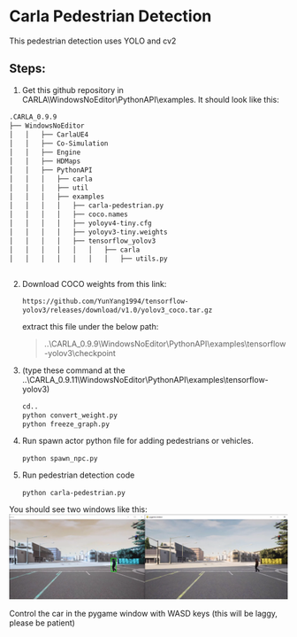 # Carla Pedestrian Detection
This pedestrian detection uses YOLO and cv2


 
## Steps:

1. Get this github repository in CARLA\WindowsNoEditor\PythonAPI\examples.
  It should look like this:
  
```
.CARLA_0.9.9            
├── WindowsNoEditor
│   │   ├── CarlaUE4
│   │   ├── Co-Simulation
│   │   ├── Engine
│   │   ├── HDMaps
│   │   ├── PythonAPI
│   │   │   ├── carla
│   │   │   ├── util
│   │   │   ├── examples
│   │   │   │ 	├── carla-pedestrian.py
│   │   │   │ 	├── coco.names
│   │   │   │ 	├── yoloyv4-tiny.cfg
│   │   │   │ 	├── yoloyv3-tiny.weights
│   │   │   │ 	├── tensorflow_yolov3    
│   │   │   │ 	│   │  	├── carla
│   │   │   │ 	│   │	│   ├── utils.py 
          
```
2. Download COCO weights from this link:
	```
	https://github.com/YunYang1994/tensorflow-yolov3/releases/download/v1.0/yolov3_coco.tar.gz
	```
	extract this file under the below path:

	> ..\CARLA_0.9.9\WindowsNoEditor\PythonAPI\examples\tensorflow-yolov3\checkpoint
3. (type these command at the  ..\CARLA_0.9.11\WindowsNoEditor\PythonAPI\examples\tensorflow-yolov3)
	```
	cd..
	python convert_weight.py
	python freeze_graph.py
	```

4. Run spawn actor python file for  adding pedestrians or vehicles.

	```python spawn_npc.py```

5. Run pedestrian detection code

 	```python carla-pedestrian.py```


You should see two windows like this:
![Demo image](./image.png)

Control the car in the pygame window with WASD keys (this will be laggy, please be patient)
